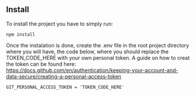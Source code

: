 ## Install

To install the project you have to simply run:

```
npm install
```

Once the instalation is done, create the .env file in the root project directory where you will have, the code below, where you should replace the TOKEN_CODE_HERE with your own personal token. A guide on how to creat the token can be found here: https://docs.github.com/en/authentication/keeping-your-account-and-data-secure/creating-a-personal-access-token

```
GIT_PERSONAL_ACCESS_TOKEN = 'TOKEN_CODE_HERE'
```
